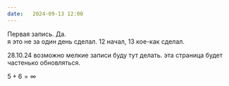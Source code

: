 ```yaml
---
date:   2024-09-13 12:00
---
```

Первая запись. Да.  
я это не за один день сделал. 12 начал, 13 кое-как сделал.

28.10.24 возможно мелкие записи буду тут делать. эта страница будет частенько обновляться.

$` 5+6=\infty `$
